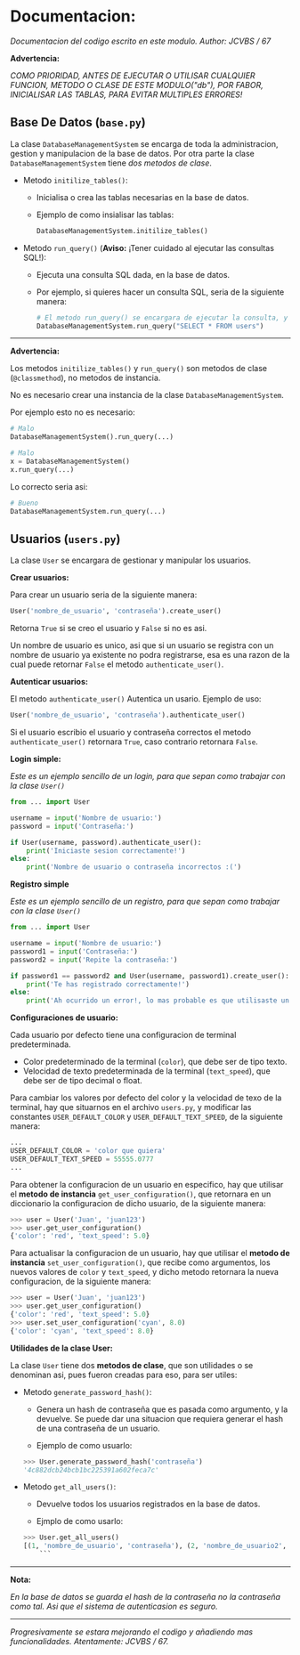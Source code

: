 # Documentacion:

*Documentacion del codigo escrito en este modulo. Author: JCVBS / 67*

**Advertencia:**

*COMO PRIORIDAD, ANTES DE EJECUTAR O UTILISAR CUALQUIER FUNCION, METODO O CLASE DE ESTE MODULO("db"), POR FABOR, INICIALISAR LAS TABLAS, PARA EVITAR MULTIPLES ERRORES!*

## Base De Datos (`base.py`)

La clase `DatabaseManagementSystem` se encarga de toda la administracion, gestion y manipulacion de la base de datos.
Por otra parte la clase `DatabaseManagementSystem` tiene *dos metodos de clase*.

- Metodo `initilize_tables()`:
    - Inicialisa o crea las tablas necesarias en la base de datos.

    - Ejemplo de como insialisar las tablas:

      ```python
      DatabaseManagementSystem.initilize_tables()
      ```

- Metodo `run_query()` (**Aviso:** ¡Tener cuidado al ejecutar las consultas SQL!):
    - Ejecuta una consulta SQL dada, en la base de datos.

    - Por ejemplo, si quieres hacer un consulta SQL, seria de la siguiente manera:

      ```python
      # El metodo run_query() se encargara de ejecutar la consulta, y retornara el resultado.
      DatabaseManagementSystem.run_query("SELECT * FROM users")
      ```
      
------------------

**Advertencia:**

Los metodos `initilize_tables()` y `run_query()` son metodos de 
clase (`@classmethod`), no metodos de instancia.

No es necesario crear una instancia de la clase `DatabaseManagementSystem`.

Por ejemplo esto no es necesario:

```python
# Malo
DatabaseManagementSystem().run_query(...)

# Malo 
x = DatabaseManagementSystem()
x.run_query(...)
```
Lo correcto seria asi:

```python
# Bueno
DatabaseManagementSystem.run_query(...)
```

## Usuarios (`users.py`)

La clase `User` se encargara de gestionar y manipular los usuarios.

**Crear usuarios:**

Para crear un usuario seria de la siguiente manera:
```python
User('nombre_de_usuario', 'contraseña').create_user()
```
Retorna `True` si se creo el usuario y `False` si no es asi.

Un nombre de usuario es unico, asi que si un usuario se registra 
con un nombre de usuario ya existente no podra registrarse, esa
es una razon de la cual puede retornar `False` el metodo `authenticate_user()`.

**Autenticar usuarios:**

El metodo `authenticate_user()` Autentica un usario. Ejemplo de uso:
```python
User('nombre_de_usuario', 'contraseña').authenticate_user()
```

Si el usuario escribio el usuario y contraseña correctos el metodo `authenticate_user()`
retornara `True`, caso contrario retornara `False`.

**Login simple:**

*Este es un ejemplo sencillo de un login, para que sepan como trabajar con la clase `User()`*

```python
from ... import User

username = input('Nombre de usuario:')
password = input('Contraseña:')

if User(username, password).authenticate_user():
    print('Iniciaste sesion correctamente!')
else:
    print('Nombre de usuario o contraseña incorrectos :(')
```

**Registro simple**

*Este es un ejemplo sencillo de un registro, para que sepan como trabajar con la clase `User()`*

```python
from ... import User

username = input('Nombre de usuario:')
password1 = input('Contraseña:')
password2 = input('Repite la contraseña:')

if password1 == password2 and User(username, password1).create_user():
    print('Te has registrado correctamente!')
else:
    print('Ah ocurrido un error!, lo mas probable es que utilisaste un nombre de usuario ya existente')
```

**Configuraciones de usuario:**

Cada usuario por defecto tiene una configuracion de terminal predeterminada.

- Color predeterminado de la terminal (`color`), que debe ser de tipo texto.
- Velocidad de texto predeterminada de la terminal (`text_speed`), que debe ser de tipo decimal o float.

Para cambiar los valores por defecto del color y la velocidad de texo de la terminal, hay que situarnos en el archivo `users.py`, y modificar las constantes `USER_DEFAULT_COLOR` y `USER_DEFAULT_TEXT_SPEED`, de la siguiente manera:

```python
...
USER_DEFAULT_COLOR = 'color que quiera'
USER_DEFAULT_TEXT_SPEED = 55555.0777
...
```

Para obtener la configuracion de un usuario en especifico, hay que utilisar el **metodo de instancia** `get_user_configuration()`, que retornara en un diccionario la configuracion de dicho usuario, de la siguiente manera:

```python
>>> user = User('Juan', 'juan123')
>>> user.get_user_configuration()
{'color': 'red', 'text_speed': 5.0}
```

Para actualisar la configuracion de un usuario, hay que utilisar el **metodo de instancia** `set_user_configuration()`, que recibe como argumentos, los nuevos valores de `color` y `text_speed`, y dicho metodo retornara la nueva configuracion, de la siguiente manera:

```python
>>> user = User('Juan', 'juan123')
>>> user.get_user_configuration()
{'color': 'red', 'text_speed': 5.0}
>>> user.set_user_configuration('cyan', 8.0)
{'color': 'cyan', 'text_speed': 8.0}
```

**Utilidades de la clase User:**

La clase `User` tiene dos **metodos de clase**, que son utilidades o se denominan asi, pues fueron creadas para eso, para ser utiles:

- Metodo `generate_password_hash()`:
    - Genera un hash de contraseña que es pasada como argumento, y la devuelve. Se puede dar una situacion que requiera generar el hash de una contraseña de un usuario.

    - Ejemplo de como usuarlo:

    ```python
    >>> User.generate_password_hash('contraseña')
    '4c882dcb24bcb1bc225391a602feca7c'
    ``` 

- Metodo `get_all_users()`:
    - Devuelve todos los usuarios registrados en la base de datos.

    - Ejmplo de como usarlo:

    ```python
    >>> User.get_all_users()
    [(1, 'nombre_de_usuario', 'contraseña'), (2, 'nombre_de_usuario2', 'contraseña2')]
        ```

----------------------

**Nota:**

*En la base de datos se guarda el hash de la contraseña no la contraseña como tal.
Asi que el sistema de autenticasion es seguro.*

---------------------

*Progresivamente se estara mejorando el codigo y añadiendo mas funcionalidades. Atentamente: JCVBS / 67.*
